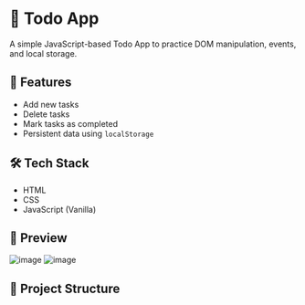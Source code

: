 # 📝 Todo App

A simple JavaScript-based Todo App to practice DOM manipulation, events, and local storage.

## 🚀 Features
- Add new tasks
- Delete tasks
- Mark tasks as completed
- Persistent data using `localStorage`

## 🛠️ Tech Stack
- HTML
- CSS
- JavaScript (Vanilla)

## 📸 Preview
![image](https://github.com/user-attachments/assets/ed592870-fb55-4a1e-88cd-6a2b3291e386)
![image](https://github.com/user-attachments/assets/c68e6582-e4da-4887-8bb2-4263efc16a17)


## 📂 Project Structure
